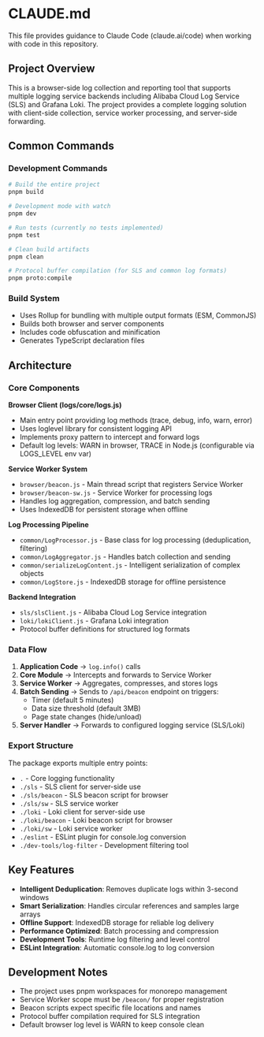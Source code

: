 # CLAUDE.md

This file provides guidance to Claude Code (claude.ai/code) when working with code in this repository.

## Project Overview

This is a browser-side log collection and reporting tool that supports multiple logging service backends including Alibaba Cloud Log Service (SLS) and Grafana Loki. The project provides a complete logging solution with client-side collection, service worker processing, and server-side forwarding.

## Common Commands

### Development Commands
```bash
# Build the entire project
pnpm build

# Development mode with watch
pnpm dev

# Run tests (currently no tests implemented)
pnpm test

# Clean build artifacts
pnpm clean

# Protocol buffer compilation (for SLS and common log formats)
pnpm proto:compile
```

### Build System
- Uses Rollup for bundling with multiple output formats (ESM, CommonJS)
- Builds both browser and server components
- Includes code obfuscation and minification
- Generates TypeScript declaration files

## Architecture

### Core Components

**Browser Client (logs/core/logs.js)**
- Main entry point providing log methods (trace, debug, info, warn, error)
- Uses loglevel library for consistent logging API
- Implements proxy pattern to intercept and forward logs
- Default log levels: WARN in browser, TRACE in Node.js (configurable via LOGS_LEVEL env var)

**Service Worker System**
- `browser/beacon.js` - Main thread script that registers Service Worker
- `browser/beacon-sw.js` - Service Worker for processing logs
- Handles log aggregation, compression, and batch sending
- Uses IndexedDB for persistent storage when offline

**Log Processing Pipeline**
- `common/LogProcessor.js` - Base class for log processing (deduplication, filtering)
- `common/LogAggregator.js` - Handles batch collection and sending
- `common/serializeLogContent.js` - Intelligent serialization of complex objects
- `common/LogStore.js` - IndexedDB storage for offline persistence

**Backend Integration**
- `sls/slsClient.js` - Alibaba Cloud Log Service integration
- `loki/lokiClient.js` - Grafana Loki integration
- Protocol buffer definitions for structured log formats

### Data Flow

1. **Application Code** → `log.info()` calls
2. **Core Module** → Intercepts and forwards to Service Worker
3. **Service Worker** → Aggregates, compresses, and stores logs
4. **Batch Sending** → Sends to `/api/beacon` endpoint on triggers:
   - Timer (default 5 minutes)
   - Data size threshold (default 3MB)
   - Page state changes (hide/unload)
5. **Server Handler** → Forwards to configured logging service (SLS/Loki)

### Export Structure

The package exports multiple entry points:
- `.` - Core logging functionality
- `./sls` - SLS client for server-side use
- `./sls/beacon` - SLS beacon script for browser
- `./sls/sw` - SLS service worker
- `./loki` - Loki client for server-side use
- `./loki/beacon` - Loki beacon script for browser
- `./loki/sw` - Loki service worker
- `./eslint` - ESLint plugin for console.log conversion
- `./dev-tools/log-filter` - Development filtering tool

## Key Features

- **Intelligent Deduplication**: Removes duplicate logs within 3-second windows
- **Smart Serialization**: Handles circular references and samples large arrays
- **Offline Support**: IndexedDB storage for reliable log delivery
- **Performance Optimized**: Batch processing and compression
- **Development Tools**: Runtime log filtering and level control
- **ESLint Integration**: Automatic console.log to log conversion

## Development Notes

- The project uses pnpm workspaces for monorepo management
- Service Worker scope must be `/beacon/` for proper registration
- Beacon scripts expect specific file locations and names
- Protocol buffer compilation required for SLS integration
- Default browser log level is WARN to keep console clean